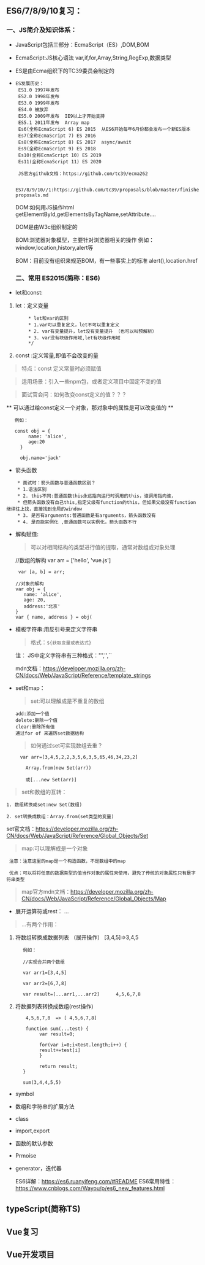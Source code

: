 ## ES6/7/8/9/10复习：

 ### 一、JS简介及知识体系：
 
- JavaScript包括三部分：EcmaScript（ES）,DOM,BOM

- EcmaScript:JS核心语法  var,if,for,Array,String,RegExp,数据类型

- ES是由Ecma组织下的TC39委员会制定的

-     ES发展历史：
       ES1.0 1997年发布
       ES2.0 1998年发布
       ES3.0 1999年发布
       ES4.0 被放弃
       ES5.0 2009年发布  IE9以上才开始支持
       ES5.1 2011年发布  Array map
       Es6(全称EcmaScript 6) ES 2015  从ES6开始每年6月份都会发布一个新ES版本
       Es7(全称EcmaScript 7) ES 2016
       Es8(全称EcmaScript 8) ES 2017  async/await
       Es9(全称EcmaScript 9) ES 2018
       Es10(全称EcmaScript 10) ES 2019
       Es11(全称EcmaScript 11) ES 2020

       JS官方github文档：https://github.com/tc39/ecma262

       ES7/8/9/10//1:https://github.com/tc39/proposals/blob/master/finished-proposals.md



    DOM:如何用JS操作html  getElementById,getElementsByTagName,setAttribute....

     DOM是由W3c组织制定的

    BOM:浏览器对象模型，主要针对浏览器相关的操作 例如：window,location,history,alert等

    BOM：目前没有组织来规范BOM，有一些事实上的标准 alert(),location.href


  ### 二、常用 ES2015(简称：ES6)

- let和const:

1. let：定义变量

```
        * let和var的区别
        * 1.var可以重复定义，let不可以重复定义
        * 2. var有变量提升，let没有变量提升 （也可以叫预解析）
        * 3. var没有块级作用域,let有块级作用域
        */

```
  2. const :定义常量,即值不会改变的量

   > 特点：const 定义常量时必须赋值

  > 适用场景：引入一些npm包，或者定义项目中固定不变的值

  > 面试官会问：如何改变const定义的值？？？

   ** 可以通过给const定义一个对象，那对象中的属性是可以改变值的 **

       例如：

       const obj = {
            name: 'alice',
            age:20
         }

         obj.name='jack'
  

    

- 箭头函数

```
    * 面试时：箭头函数与普通函数区别？
    * 1.语法区别
    * 2. this不同:普通函数this永远指向运行时调用的this，谁调用指向谁，
    * 但箭头函数没有自己this,指定父级有function的this，但如果父级没有function继续往上找，直接找到全局的window
    * 3. 是否有arguments:普通函数是有arguments，箭头函数没有
    * 4. 是否能实例化 ,普通函数可以实例化，箭头函数不行

```


- 解构赋值:

   > 可以对相同结构的类型进行值的提取，通常对数组或对象处理

   //数组的解构
      var arr = ['hello', 'vue.js']

       var [a, b] = arr;

      //对象的解构
      var obj = {
         name: 'alice',
         age: 20,
         address:'北京'
      }
      var { name, address } = obj(


- 模板字符串:用反引号来定义字符串 ` `

   > 格式：`${获取变量或表达式}`

   注： JS中定义字符串有三种格式："",'',``

   mdn文档：https://developer.mozilla.org/zh-CN/docs/Web/JavaScript/Reference/template_strings



- set和map：
 
   > set:可以理解成是不重复的数组

      add:添加一个值
      delete:删除一个值
      clear:删除所有值
      通过for of 来遍历set数据结构


   > 如何通过set可实现数组去重？ 

```
     var arr=[3,4,5,2,2,3,5,6,3,5,65,46,34,23,2]

       Array.from(new Set(arr))

       或[...new Set(arr)]
```


> set和数组的互转：

```
1. 数组转换成set:new Set(数组)

2. set转换成数组：Array.from(set类型的变量)
```
   set官文档：https://developer.mozilla.org/zh-CN/docs/Web/JavaScript/Reference/Global_Objects/Set


> map:可以理解成是一个对象

     注意：注意这里的map是一个构造函数，不是数组中的map

     优点：可以将将任意的数据类型的值当作对象的属性来使用，避免了传统的对象属性只有是字符串类型

> map官方mdn文档：https://developer.mozilla.org/zh-CN/docs/Web/JavaScript/Reference/Global_Objects/Map



- 展开运算符或rest：  ...

> ...有两个作用：

   1. 将数组转换成数据列表 （展开操作）  [3,4,5]=>3,4,5

```
      例如：

      //实现合并两个数组  
    
      var arr1=[3,4,5]
    
      var arr2=[6,7,8]

      var result=[...arr1,...arr2]      4,5,6,7,8

```

2. 将数据列表转换成数组(rest操作)

```
       4,5,6,7,8  => [ 4,5,6,7,8]

       function sum(...test) {
            var result=0;

            for(var i=0;i<test.length;i++) {
            result+=test[i]
            }  

            return result;  
      }

      sum(3,4,4,5,5)
```


- symbol
- 数组和字符串的扩展方法
- class
- import,export
- 函数的默认参数
- Prmoise
- generator，迭代器


  ES6详解：https://es6.ruanyifeng.com/#README
  ES6常用特性：https://www.cnblogs.com/Wayou/p/es6_new_features.html

 
## typeScript(简称TS)


## Vue复习

## Vue开发项目